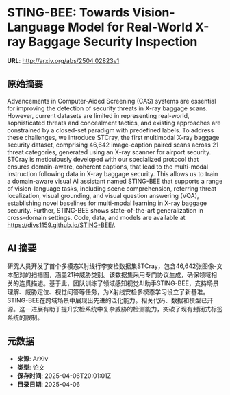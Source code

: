 # STING-BEE: Towards Vision-Language Model for Real-World X-ray Baggage Security Inspection

**URL**: http://arxiv.org/abs/2504.02823v1

## 原始摘要

Advancements in Computer-Aided Screening (CAS) systems are essential for
improving the detection of security threats in X-ray baggage scans. However,
current datasets are limited in representing real-world, sophisticated threats
and concealment tactics, and existing approaches are constrained by a
closed-set paradigm with predefined labels. To address these challenges, we
introduce STCray, the first multimodal X-ray baggage security dataset,
comprising 46,642 image-caption paired scans across 21 threat categories,
generated using an X-ray scanner for airport security. STCray is meticulously
developed with our specialized protocol that ensures domain-aware, coherent
captions, that lead to the multi-modal instruction following data in X-ray
baggage security. This allows us to train a domain-aware visual AI assistant
named STING-BEE that supports a range of vision-language tasks, including scene
comprehension, referring threat localization, visual grounding, and visual
question answering (VQA), establishing novel baselines for multi-modal learning
in X-ray baggage security. Further, STING-BEE shows state-of-the-art
generalization in cross-domain settings. Code, data, and models are available
at https://divs1159.github.io/STING-BEE/.


## AI 摘要

研究人员开发了首个多模态X射线行李安检数据集STCray，包含46,642张图像-文本配对的扫描图，涵盖21种威胁类别。该数据集采用专门协议生成，确保领域相关的连贯描述。基于此，团队训练了领域感知视觉AI助手STING-BEE，支持场景理解、威胁定位、视觉问答等任务，为X射线安检多模态学习设立了新基准。STING-BEE在跨域场景中展现出先进的泛化能力。相关代码、数据和模型已开源。这一进展有助于提升安检系统中复杂威胁的检测能力，突破了现有封闭式标签系统的限制。

## 元数据

- **来源**: ArXiv
- **类型**: 论文
- **保存时间**: 2025-04-06T20:01:01Z
- **目录日期**: 2025-04-06
